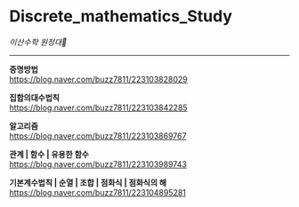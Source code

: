 
# Discrete_mathematics_Study
*이산수학 원정대🚀*   
<hr>

**증명방법**   
https://blog.naver.com/buzz7811/223103828029

**집합의대수법칙**   
https://blog.naver.com/buzz7811/223103842285

**알고리즘**   
https://blog.naver.com/buzz7811/223103869767

**관계 | 함수 | 유용한 함수**   
https://blog.naver.com/buzz7811/223103989743

**기본계수법칙 | 순열 | 조합 | 점화식 | 점화식의 해**   
https://blog.naver.com/buzz7811/223104895281
